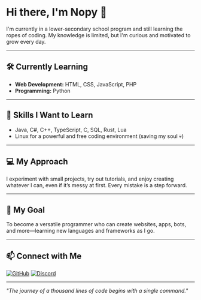 # Hi there, I'm Nopy 👋

I'm currently in a lower-secondary school program and still learning the ropes of coding. My knowledge is limited, but I'm curious and motivated to grow every day.  

---

## 🛠️ Currently Learning

- **Web Development:** HTML, CSS, JavaScript, PHP  
- **Programming:** Python  

---

## 🚀 Skills I Want to Learn

- Java, C#, C++, TypeScript, C, SQL, Rust, Lua  
- Linux for a powerful and free coding environment (saving my soul 💀)  

---

## 💻 My Approach

I experiment with small projects, try out tutorials, and enjoy creating whatever I can, even if it’s messy at first. Every mistake is a step forward.  

---

## 🎯 My Goal

To become a versatile programmer who can create websites, apps, bots, and more—learning new languages and frameworks as I go.  

---

## 📫 Connect with Me

[![GitHub](https://img.shields.io/badge/-GitHub-181717?style=flat&logo=github&logoColor=white)](https://github.com/yourusername)
[![Discord](https://img.shields.io/badge/-Discord-7289DA?style=flat&logo=discord&logoColor=white)](https://discord.com/users/yourid)

---

*"The journey of a thousand lines of code begins with a single command."*  
